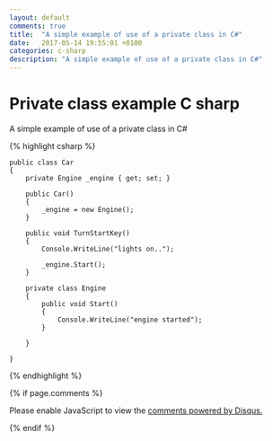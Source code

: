 ```yaml
---
layout: default
comments: true
title:  "A simple example of use of a private class in C#"
date:   2017-05-14 19:55:01 +0100
categories: c-sharp
description: "A simple example of use of a private class in C#"
---
```

# [](#header-1)Private class example C sharp

A simple example of use of a private class in C#

{% highlight csharp %}

    public class Car
    {
        private Engine _engine { get; set; }

        public Car()
        {
            _engine = new Engine();
        }

        public void TurnStartKey()
        {
            Console.WriteLine("lights on..");

            _engine.Start();
        }

        private class Engine
        { 
            public void Start()
            {
                Console.WriteLine("engine started");
            }

        }

    }

{% endhighlight %}


{% if page.comments %}

<div id="disqus_thread"></div>
<script>

/**
*  RECOMMENDED CONFIGURATION VARIABLES: EDIT AND UNCOMMENT THE SECTION BELOW TO INSERT DYNAMIC VALUES FROM YOUR PLATFORM OR CMS.
*  LEARN WHY DEFINING THESE VARIABLES IS IMPORTANT: https://disqus.com/admin/universalcode/#configuration-variables*/

var disqus_config = function () {
this.page.url = 'https://maciti.github.io/c-sharp/2017/05/14/example-of-use-of-private-class.html';  // Replace PAGE_URL with your page's canonical URL variable
this.page.identifier = '2017-05-14-example-of-use-of-private-class'; // Replace PAGE_IDENTIFIER with your page's unique identifier variable
};

(function() { // DON'T EDIT BELOW THIS LINE
var d = document, s = d.createElement('script');
s.src = 'https://maciti-github-io.disqus.com/embed.js';
s.setAttribute('data-timestamp', +new Date());
(d.head || d.body).appendChild(s);
})();
</script>
<noscript>Please enable JavaScript to view the <a href="https://disqus.com/?ref_noscript">comments powered by Disqus.</a></noscript>
  
{% endif %}
